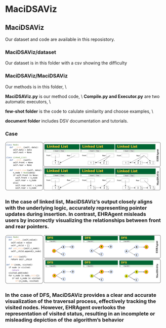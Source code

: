 # MaciDSAViz

## MaciDSAViz
Our dataset and code are available in this reposistory.

### MaciDSAViz/dataset
Our dataset is in this folder with a csv showing the difficulty

### MaciDSAViz/MaciDSAViz
Our methods is in this folder, \\

**MaciDSAViz.py** is our method code, \\
**Compile.py and Executor.py** are two automatic executors, \\

**few-shot folder** is the code to calulate similarity and choose examples, \\

**document folder** includes DSV documentation and tutorials.

### Case
![](./case_1.jpg)

### In the case of linked list, MaciDSAViz’s output closely aligns with the underlying logic, accurately representing pointer updates during insertion. In contrast, EHRAgent misleads users by incorrectly visualizing the relationships between front and rear pointers.

![](./case_2.jpg)

###  In the case of DFS, MaciDSAViz provides a clear and accurate visualization of the traversal process, effectively tracking the visited nodes. However, EHRAgent overlooks the representation of visited status, resulting in an incomplete or misleading depiction of the algorithm’s behavior
